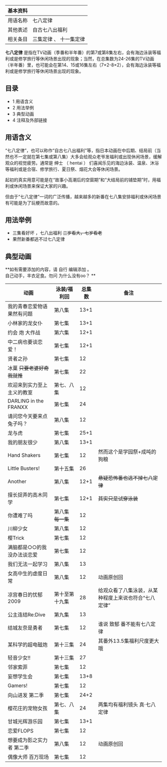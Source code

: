 |  **基本资料**  ||
|---|---|
|用语名称  |  七八定律   |
|其他表述  |  自古七八出福利   |
|相关条目  |  三集定律  、  十一集定律   |
  
**七八定律**
是指在TV动画（季番和半年番）的第7或第8集左右，会有海边泳装等福利或是修学旅行等休闲场景出现的现象；当然，在总集数为24-26集的TV动画（半年番）里，也可能会在第14、15或16集左右（7×2-8×2），会有海边泳装等福利或是修学旅行等休闲场景出现的现象。

##  目录

  * 1  用语含义 
  * 2  用法举例 
  * 3  典型动画 
  * 4  注释及外部链接 

##  用语含义

“七八定律”，也可以称作“自古七八出福利”等，指日本动画在中后期、结局前（当然也不一定就在第七集或第八集）大多会给观众老爷发福利或出现休闲场景，缓解观众的视觉疲劳。通常是
绅士  （  hentai  ）  们喜闻乐见的海边泳装、温泉、沐浴等福利或是合宿、修学旅行、夏日祭、烟花大会等休闲场景。

起初的真实用意可能是在“故事小高潮后的空窗期”和“大结局前的铺垫期”时，用福利或休闲场景来保证大家的兴趣。

但由于“七八定律”一词的广泛传播，越来越多的新番在七八集安排福利或休闲场景有可能是为了玩梗而故意的。

##  用法举例

  * 三集看好坏  ，七八出福利 ~~三岁看大，七岁看老~~
  * 果然新番都逃不过七八定律 

##  典型动画

**如有需要添加的内容，请 自行  编辑添加  。  
自己动手，丰衣足食。勿问  为什么没有oo？  **

|  动画  |  泳装/福利回  |  总集数  |  备注   
---|---|---|---  
我的青春恋爱物语果然有问题  |  第八集  |  13+1  |   
小林家的龙女仆  |  第七集  |  13+1  |   
约会  炮  大作战  |  第六集  |  12+1  |   
中二病也要谈恋爱！  |  第七集  |  12+1  |   
贤者之孙  |  第七集  |  12  |   
冰菓  ~~只要老婆好奇我就推~~ |  第七集  |  22  |   
欢迎来到实力至上主义的教室  |  第七、八集  |  12  |   
DARLING in the FRANXX  |  第七集  |  24  |   
请问您今天要来点兔子吗？  |  第八集  |  12  |   
龙与虎  |  第七集  |  25+1  |   
我的朋友很少  |  第八集  |  13+1  |   
Hand Shakers  |  第七集  |  12  |  然而这个是学园祭+成吨的狗粮   
Little Busters!  |  第十五集  |  26  |   
Another  |  第八集  |  12+1  |  ~~悬疑恐怖番也逃不掉七八定律~~  
擅长捉弄的高木同学  |  第七集  |  12+1  |  ~~其实只是试穿泳装~~  
你遭难了吗  |  第八集 ~~每一集~~ |  12  |   
川柳少女  |  第八集  |  12  |   
樱Trick  |  第七集  |  12  |   
满脑都是○○的我没办法谈恋爱  |  第七集  |  12  |   
我们无法一起学习  |  第八集  |  13  |   
女高中生的虚度日常  |  第八集  |  12  |  动画原创回   
凉宫春日的忧郁 2009  |  第十至第十九集  |  28  |  给观众看了八集泳装，从某种程度上来说也符合“七八定律”   
公主连结Re:Dive  |  第九集  |  13  |   
结城友奈是勇者  |  第七集  |  12  |  谁说  致郁  番不能有七八定律   
某科学的超电磁炮  |  第十三集  |  24  |  其番外13.5集福利尺度更大哦   
轻音少女!!  |  第十三集  |  27  |   
邻家索菲  |  第七集  |  12  |   
妄想学生会  |  第七集  |  13+8  |   
Gamers!  |  第七集  |  12  |   
向山进发 第二季  |  第七集  |  24+2  |   
樱花庄的宠物女孩  |  第七、八集  |  24  |  两集均有福利镜头  真·七八定律   
甘城光辉游乐园  |  第七集  |  13+1  |   
恋爱FLOPS  |  第七集  |  12  |   
想要成为影之实力者 第二季  |  第八集  |  12  |  动画原创回   
偶像大师 百万现场  |  第七集  |  12  |   
  